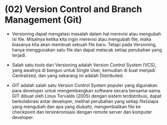 (02) Version Control and Branch Management (Git)
=

+ Versioning dapat mengatasi masalah dalam hal merevisi atau mengubah isi file. Misalnya ketika kita ingin merevisi atau mengubah file, maka biasanya kita akan membuat sebuah file baru. Tetapi pada Versioning, hanya menggunakan satu file dan dapat melacak setiap perubahan yang terjadi.

+ Salah satu tools dari Versioning adalah Version Control System (VCS), yang awalnya di bangun untuk Single User, kemudian di buat menjadi Centralized, dan yang sekarang ini adalah Distributed.

+ GIT adalah salah satu Version Control System populer yang digunakan para developer untuk mengembangkan software secara bersama-sama. GIT dibuat oleh Linus Torvalds (2005) dengan sistem terdistribusi, dapat berkolabirasi antar developer, melihat perubahan yang setiap file(siapa yang mengubah dan apa yang diubah), mengembalikan file ke checkpoint dan tersinkronisasi dengan remote server dan komputer developer.
